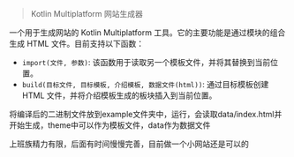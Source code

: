 > Kotlin Multiplatform 网站生成器


一个用于生成网站的 Kotlin Multiplatform 工具。它的主要功能是通过模块的组合生成 HTML 文件。目前支持以下函数：

- `import(文件, 参数)`: 该函数用于读取另一个模板文件，并将其替换到当前位置。
- `build(目标文件, 目标模板, 介绍模板, 数据文件(html))`: 通过目标模板创建 HTML 文件，并将介绍模板生成的板块插入到当前位置。

将编译后的二进制文件放到example文件夹中，运行，会读取data/index.html并开始生成，theme中可以作为模板文件，data作为数据文件

上班族精力有限，后面有时间慢慢完善，目前做一个小网站还是可以的
